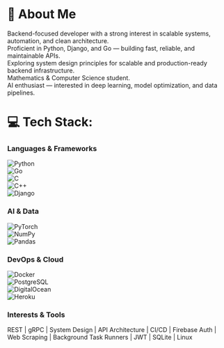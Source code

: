 # 💫 About Me  
Backend-focused developer with a strong interest in scalable systems, automation, and clean architecture.  
Proficient in Python, Django, and Go — building fast, reliable, and maintainable APIs.  
Exploring system design principles for scalable and production-ready backend infrastructure.  
Mathematics & Computer Science student.  
AI enthusiast — interested in deep learning, model optimization, and data pipelines.

# 💻 Tech Stack:

### Languages & Frameworks  
![Python](https://img.shields.io/badge/python-3670A0?style=for-the-badge&logo=python&logoColor=ffdd54)  
![Go](https://img.shields.io/badge/go-%2300ADD8.svg?style=for-the-badge&logo=go&logoColor=white)  
![C](https://img.shields.io/badge/c-%2300599C.svg?style=for-the-badge&logo=c&logoColor=white)  
![C++](https://img.shields.io/badge/c++-%2300599C.svg?style=for-the-badge&logo=c%2B%2B&logoColor=white)  
![Django](https://img.shields.io/badge/django-%23092E20.svg?style=for-the-badge&logo=django&logoColor=white)  

### AI & Data  
![PyTorch](https://img.shields.io/badge/PyTorch-%23EE4C2C.svg?style=for-the-badge&logo=PyTorch&logoColor=white)  
![NumPy](https://img.shields.io/badge/numpy-%23013243.svg?style=for-the-badge&logo=numpy&logoColor=white)  
![Pandas](https://img.shields.io/badge/pandas-%23150458.svg?style=for-the-badge&logo=pandas&logoColor=white)  

### DevOps & Cloud  
![Docker](https://img.shields.io/badge/docker-%230db7ed.svg?style=for-the-badge&logo=docker&logoColor=white)  
![PostgreSQL](https://img.shields.io/badge/postgresql-%23316192.svg?style=for-the-badge&logo=postgresql&logoColor=white)  
![DigitalOcean](https://img.shields.io/badge/DigitalOcean-%230167ff.svg?style=for-the-badge&logo=digitalOcean&logoColor=white)  
![Heroku](https://img.shields.io/badge/heroku-%23430098.svg?style=for-the-badge&logo=heroku&logoColor=white)  

### Interests & Tools  
REST | gRPC | System Design | API Architecture | CI/CD | Firebase Auth | Web Scraping | Background Task Runners | JWT | SQLite | Linux